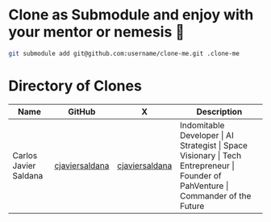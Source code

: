 # Clone as Submodule and enjoy with your mentor or nemesis 💪

```bash
git submodule add git@github.com:username/clone-me.git .clone-me
```

# Directory of Clones

| Name | GitHub | X | Description |
|------|--------|---|-------------|
| Carlos Javier Saldana | [cjaviersaldana](https://github.com/cjaviersaldana) | [cjaviersaldana](https://twitter.com/cjaviersaldana) | Indomitable Developer &#124; AI Strategist &#124; Space Visionary &#124; Tech Entrepreneur &#124; Founder of PahVenture &#124; Commander of the Future |
